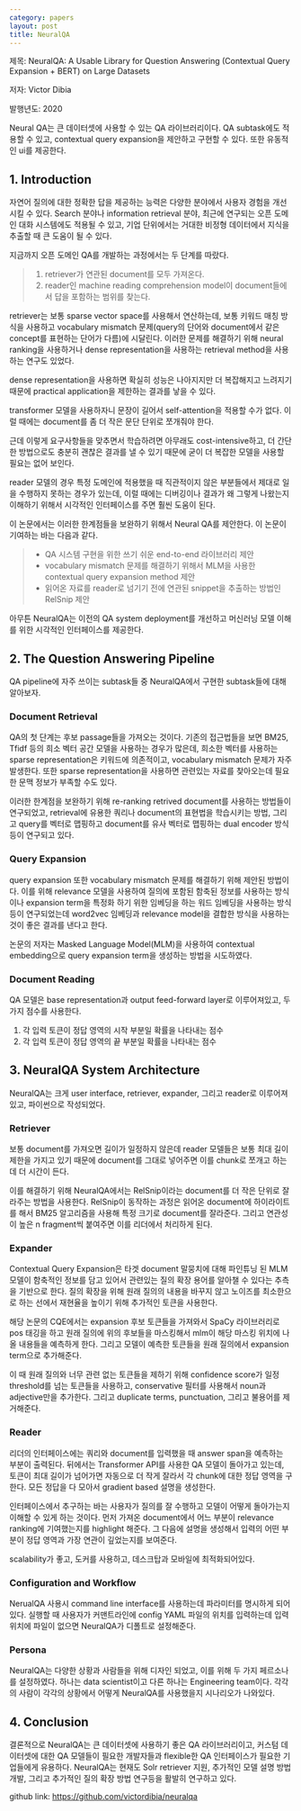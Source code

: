 ```yaml
---
category: papers
layout: post
title: NeuralQA
---
```


제목: NeuralQA: A Usable Library for Question Answering (Contextual Query Expansion + BERT) on Large Datasets

저자: Victor Dibia

발행년도: 2020

Neural QA는 큰 데이터셋에 사용할 수 있는 QA 라이브러리이다. QA subtask에도 적용할 수 있고, contextual query expansion을 제안하고 구현할 수 있다. 또한 유동적인 ui를 제공한다.

## 1. Introduction
자연어 질의에 대한 정확한 답을 제공하는 능력은 다양한 분야에서 사용자 경험을 개선시킬 수 있다. 
Search 분야나 information retrieval 분야, 최근에 연구되는 오픈 도메인 대화 시스템에도 적용될 수 있고, 기업 단위에서는 거대한 비정형 데이터에서 지식을 추출할 때 큰 도움이 될 수 있다.

지금까지 오픈 도메인 QA를 개발하는 과정에서는 두 단계를 따랐다.
> 1. retriever가 연관된 document를 모두 가져온다.
> 2. reader인 machine reading comprehension model이 document들에서 답을 포함하는 범위를 찾는다.

retriever는 보통 sparse vector space를 사용해서 연산하는데, 보통 키워드 매칭 방식을 사용하고 vocabulary mismatch 문제(query의 단어와 document에서 같은 concept를 표현하는 단어가 다름)에 시달린다.
이러한 문제를 해결하기 위해 neural ranking을 사용하거나 dense representation을 사용하는 retrieval method을 사용하는 연구도 있었다.

dense representation을 사용하면 확실히 성능은 나아지지만 더 복잡해지고 느려지기 때문에 practical application을 제한하는 결과를 낳을 수 있다.

transformer 모델을 사용하자니 문장이 길어서 self-attention을 적용할 수가 없다. 이럴 때에는 document를 좀 더 작은 문단 단위로 쪼개줘야 한다.

근데 이렇게 요구사항들을 맞추면서 학습하려면 아무래도 cost-intensive하고, 더 간단한 방법으로도 충분히 괜찮은 결과를 낼 수 있기 때문에 굳이 더 복잡한 모델을 사용할 필요는 없어 보인다.

reader 모델의 경우 특정 도메인에 적용했을 때 직관적이지 않은 부분들에서 제대로 일을 수행하지 못하는 경우가 있는데, 이럴 때에는 디버깅이나 결과가 왜 그렇게 나왔는지 이해하기 위해서 시각적인 인터페이스를 주면 훨씬 도움이 된다.

이 논문에서는 이러한 한계점들을 보완하기 위해서 Neural QA를 제안한다.
이 논문이 기여하는 바는 다음과 같다.
> * QA 시스템 구현을 위한 쓰기 쉬운 end-to-end 라이브러리 제안
> * vocabulary mismatch 문제를 해결하기 위해서 MLM을 사용한 contextual query expansion method 제안
> * 읽어온 자료를 reader로 넘기기 전에 연관된 snippet을 추출하는 방법인 RelSnip 제안

아무튼 NeuralQA는 이전의 QA system deployment를 개선하고 머신러닝 모델 이해를 위한 시각적인 인터페이스를 제공한다.

## 2. The Question Answering Pipeline
QA pipeline에 자주 쓰이는 subtask들 중 NeuralQA에서 구현한 subtask들에 대해 알아보자.
### Document Retrieval
QA의 첫 단계는 후보 passage들을 가져오는 것이다. 
기존의 접근법들을 보면 BM25, Tfidf 등의 희소 벡터 공간 모델을 사용하는 경우가 많은데, 희소한 벡터를 사용하는 sparse representation은 키워드에 의존적이고, vocabulary mismatch 문제가 자주 발생한다.
또한 sparse representation을 사용하면 관련있는 자료를 찾아오는데 필요한 문맥 정보가 부족할 수도 있다.

이러한 한계점을 보완하기 위해 re-ranking retrived document를 사용하는 방법들이 연구되었고, retrieval에 유용한 쿼리나 document의 표현법을 학습시키는 방법, 그리고 query를 벡터로 맵핑하고 document를 유사 벡터로 맵핑하는 dual encoder 방식등이 연구되고 있다.

### Query Expansion
query expansion 또한 vocabulary mismatch 문제를 해결하기 위해 제안된 방법이다.
이를 위해 relevance 모델을 사용하여 질의에 포함된 함축된 정보를 사용하는 방식이나 expansion term을 특정화 하기 위한 임베딩을 하는 워드 임베딩을 사용하는 방식 등이 연구되었는데 word2vec 임베딩과 relevance model을 결합한 방식을 사용하는 것이 좋은 결과를 낸다고 한다.

논문의 저자는 Masked Language Model(MLM)을 사용하여 contextual embedding으로 query expansion term을 생성하는 방법을 시도하였다.

### Document Reading
QA 모델은 base representation과 output feed-forward layer로 이루어져있고, 두 가지 점수를 사용한다.
1. 각 입력 토큰이 정답 영역의 시작 부분일 확률을 나타내는 점수
2. 각 입력 토큰이 정답 영역의 끝 부분일 확률을 나타내는 점수

## 3. NeuralQA System Architecture
NeuralQA는 크게 user interface, retriever, expander, 그리고 reader로 이루어져 있고, 파이썬으로 작성되었다.

### Retriever
보통 document를 가져오면 길이가 일정하지 않은데 reader 모델들은 보통 최대 길이 제한을 가지고 있기 때문에 document를 그대로 넣어주면 이를 chunk로 쪼개고 하는데 더 시간이 든다.

이를 해결하기 위해 NeuralQA에서는 RelSnip이라는 document를 더 작은 단위로 잘라주는 방법을 사용한다. RelSnip이 동작하는 과정은 읽어온 document에 하이라이트를 해서 BM25 알고리즘을 사용해 특정 크기로 document를 잘라준다. 그리고 연관성이 높은 n fragment씩 붙여주면 이를 리더에서 처리하게 된다.

### Expander
Contextual Query Expansion은 타겟 document 말뭉치에 대해 파인튜닝 된 MLM 모델이 함축적인 정보를 담고 있어서 관련있는 질의 확장 용어를 알아챌 수 있다는 추측을 기반으로 한다.
질의 확장을 위해 원래 질의의 내용을 바꾸지 않고 노이즈를 최소한으로 하는 선에서 재현율을 높이기 위해 추가적인 토큰을 사용한다.

해당 논문의 CQE에서는 expansion 후보 토큰들을 가져와서 SpaCy 라이브러리로 pos 태깅을 하고 원래 질의에 위의 후보들을 마스킹해서 mlm이 해당 마스킹 위치에 나올 내용들을 예측하게 한다. 그리고 모델이 예측한 토큰들을 원래 질의에서 expansion term으로 추가해준다.

이 때 원래 질의와 너무 관련 없는 토큰들을 제하기 위해 confidence score가 일정 threshold를 넘는 토큰들을 사용하고, conservative 필터를 사용해서 noun과 adjective만을 추가한다. 그리고 duplicate terms, punctuation, 그리고 불용어를 제거해준다.

### Reader
리더의 인터페이스에는 쿼리와 document를 입력했을 때 answer span을 예측하는 부분이 출력된다. 뒤에서는 Transformer API를 사용한 QA 모델이 돌아가고 있는데, 토큰이 최대 길이가 넘어가면 자동으로 더 작게 잘라서 각 chunk에 대한 정답 영역을 구한다. 모든 정답을 다 모아서 gradient based 설명을 생성한다.

인터페이스에서 추구하는 바는 사용자가 질의를 잘 수행하고 모델이 어떻게 돌아가는지 이해할 수 있게 하는 것이다.
먼저 가져온 document에서 어느 부분이 relevance ranking에 기여했는지를 highlight 해준다. 그 다음에 설명을 생성해서 입력의 어떤 부분이 정답 영역과 가장 연관이 깊었는지를 보여준다. 

scalability가 좋고, 도커를 사용하고, 데스크탑과 모바일에 최적화되어있다.

### Configuration and Workflow
NerualQA 사용시 command line interface를 사용하는데 파라미터를 명시하게 되어있다. 실행할 때 사용자가 커맨트라인에 config YAML 파일의 위치를 입력하는데 입력 위치에 파일이 없으면 NeuralQA가 디폴트로 설정해준다. 

### Persona
NeuralQA는 다양한 상황과 사람들을 위해 디자인 되었고, 이를 위해 두 가지 페르소나를 설정하였다. 하나는 data scientist이고 다른 하나는 Engineering team이다. 각각의 사람이 각각의 상황에서 어떻게 NeuralQA를 사용했을지 시나리오가 나와있다.

## 4. Conclusion
결론적으로 NeuralQA는 큰 데이터셋에 사용하기 좋은 QA 라이브러리이고, 커스텀 데이터셋에 대한 QA 모델들이 필요한 개발자들과 flexible한 QA 인터페이스가 필요한 기업들에게 유용하다.
NeuralQA는 현재도 Solr retriever 지원, 추가적인 모델 설명 방법 개발, 그리고 추가적인 질의 확장 방법 연구등을 활발히 연구하고 있다.

github link: <a href="https://github.com/victordibia/neuralqa">https://github.com/victordibia/neuralqa</a>
